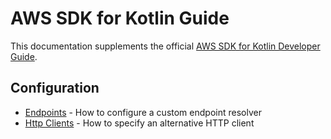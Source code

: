 # AWS SDK for Kotlin Guide

This documentation supplements the official [AWS SDK for Kotlin Developer Guide](https://docs.aws.amazon.com/sdk-for-kotlin/latest/developer-guide/home.html).


## Configuration

* [Endpoints](./configuring/endpoints.md) - How to configure a custom endpoint resolver
* [Http Clients](./configuring/http-clients.md) - How to specify an alternative HTTP client